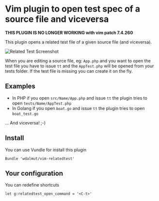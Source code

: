 # Vim plugin to open test spec of a source file and viceversa

**THIS PLUGIN IS NO LONGER WORKING with vim patch 7.4.260**

This plugin opens a related test file of a given source file (and viceversa).

![Related Test Screenshot](http://example.walterdalmut.com/relatedtest.gif)

When you are editing a source file, eg: `App.php` and you want to open the test file
you have to issue `tt` and the `AppTest.php` will be opened from your tests folder.
If the test file is missing you can create it on the fly.

## Examples

- In PHP if you open `src/Name/App.php` and issue `tt` the plugin tries to open `tests/Name/AppTest.php`
- In Golang if you open `boat.go` and issue `tt` the plugin tries to open `boat_test.go`

... And viceversa! ;-)

## Install

You can use Vundle for install this plugin

```viml
Bundle 'wdalmut/vim-relatedtest'
```

## Your configuration

You can redefine shortcuts

```viml
let g:relatedtest_open_command = '<C-t>'
```

